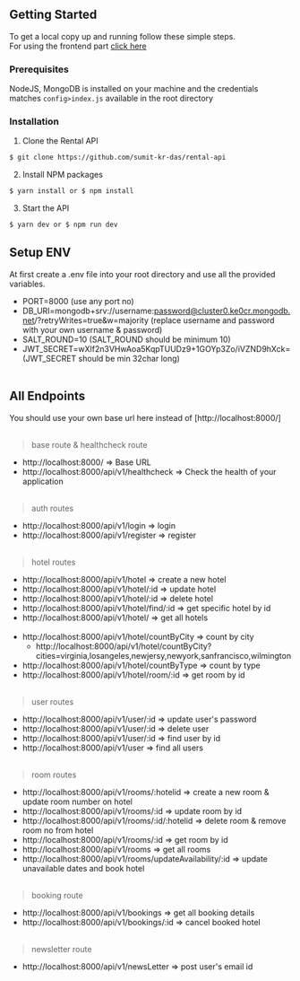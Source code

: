 ## Getting Started

To get a local copy up and running follow these simple steps.
<br/>
For using the frontend part [click here](https://github.com/sumit-kr-das/rental)

### Prerequisites

NodeJS, MongoDB is installed on your machine and the credentials matches ```config>index.js``` available in the root directory

### Installation

1. Clone the Rental API

```sh
$ git clone https://github.com/sumit-kr-das/rental-api
```

2. Install NPM packages

```sh
$ yarn install or $ npm install
```

3. Start the API

```sh
$ yarn dev or $ npm run dev
```

## Setup ENV
At first create a .env file into your root directory and use all the provided variables. 
- PORT=8000 (use any port no)
- DB_URI=mongodb+srv://username:password@cluster0.ke0cr.mongodb.net/?retryWrites=true&w=majority 
(replace username and password with your own username & password)
- SALT_ROUND=10 (SALT_ROUND should be minimum 10)
- JWT_SECRET=wXlf2n3VHwAoa5KqpTUUDz9+1GOYp3Zo/iVZND9hXck= (JWT_SECRET should be min 32char long)
<br/><br/>
## All Endpoints 
You should use your own base url here instead of [http://localhost:8000/]
<br/><br/>
> base route & healthcheck route
- http://localhost:8000/  => Base URL
- http://localhost:8000/api/v1/healthcheck => Check the health of your application
<br/><br/>
> auth routes
- http://localhost:8000/api/v1/login => login
- http://localhost:8000/api/v1/register => register
<br/><br/>
> hotel routes
- http://localhost:8000/api/v1/hotel => create a new hotel
- http://localhost:8000/api/v1/hotel/:id => update hotel
- http://localhost:8000/api/v1/hotel/:id => delete hotel
- http://localhost:8000/api/v1/hotel/find/:id => get specific hotel by id
- http://localhost:8000/api/v1/hotel/ => get all hotels
<br/><br/>
- http://localhost:8000/api/v1/hotel/countByCity => count by city
    - http://localhost:8000/api/v1/hotel/countByCity?cities=virginia,losangeles,newjersy,newyork,sanfrancisco,wilmington
- http://localhost:8000/api/v1/hotel/countByType => count by type
- http://localhost:8000/api/v1/hotel/room/:id => get room by id
<br/><br/>
> user routes
- http://localhost:8000/api/v1/user/:id => update user's password
- http://localhost:8000/api/v1/user/:id => delete user
- http://localhost:8000/api/v1/user/:id => find user by id
- http://localhost:8000/api/v1/user => find all users
<br/><br/>
> room routes
- http://localhost:8000/api/v1/rooms/:hotelid => create a new room & update room number on hotel 
- http://localhost:8000/api/v1/rooms/:id => update room by id
- http://localhost:8000/api/v1/rooms/:id/:hotelid => delete room & remove room no from hotel
- http://localhost:8000/api/v1/rooms/:id => get room by id
- http://localhost:8000/api/v1/rooms => get all rooms
- http://localhost:8000/api/v1/rooms/updateAvailability/:id => update unavailable dates and book hotel
<br/><br/>
> booking route
- http://localhost:8000/api/v1/bookings => get all booking details
- http://localhost:8000/api/v1/bookings/:id => cancel booked hotel
<br/><br/>
> newsletter route
- http://localhost:8000/api/v1/newsLetter => post user's email id

